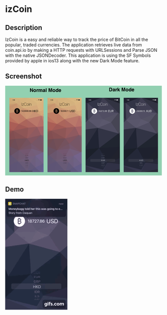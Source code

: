 # izCoin

## Description

IzCoin is a easy and reliable way to track the price of BitCoin in all the popular, traded currencies. The application retrieves live data from coin.api.io by making a HTTP requests with URLSessions and Parse JSON with the native JSONDecoder. This application is using the SF Symbols provided by apple in ios13 along with the new Dark Mode feature.

## Screenshot

![](Screenshot/izcoin.screenshot.png)


## Demo

![](gif-2.gif)


